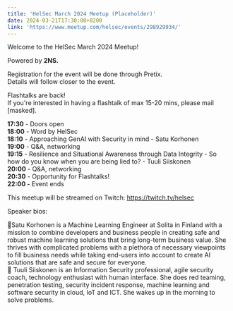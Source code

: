 ```yaml
---
title: 'HelSec March 2024 Meetup (Placeholder)'
date: 2024-03-21T17:30:00+0200
link: 'https://www.meetup.com/helsec/events/298929934/'
---
```


Welcome to the HelSec March 2024 Meetup!

 Powered by **2NS.**

 Registration for the event will be done through Pretix.  
Details will follow closer to the event.

 Flashtalks are back!  
If you're interested in having a flashtalk of max 15-20 mins, please mail [masked].

 **17:30** \- Doors open  
**18:00** \- Word by HelSec  
**18:10** \- Approaching GenAI with Security in mind \- Satu Korhonen  
**19:00** \- Q&A\, networking  
**19:15** \- Resilience and Situational Awareness through Data Integrity \- So how do you know when you are being lied to? \- Tuuli Siiskonen  
**20:00** \- Q&A\, networking  
**20:30** \- Opportunity for Flashtalks\!  
**22:00 -** Event ends

 This meetup will be streamed on Twitch: <https://twitch.tv/helsec>

 Speaker bios:

 🔷Satu Korhonen is a Machine Learning Engineer at Solita in Finland with a mission to combine developers and business people in creating safe and robust machine learning solutions that bring long-term business value. She thrives with complicated problems with a plethora of necessary viewpoints to fill business needs while taking end-users into account to create AI solutions that are safe and secure for everyone.  
🔷 Tuuli Siiskonen is an Information Security professional, agile security coach, technology enthusiast with human interface. She does red teaming, penetration testing, security incident response, machine learning and software security in cloud, IoT and ICT. She wakes up in the morning to solve problems.

 